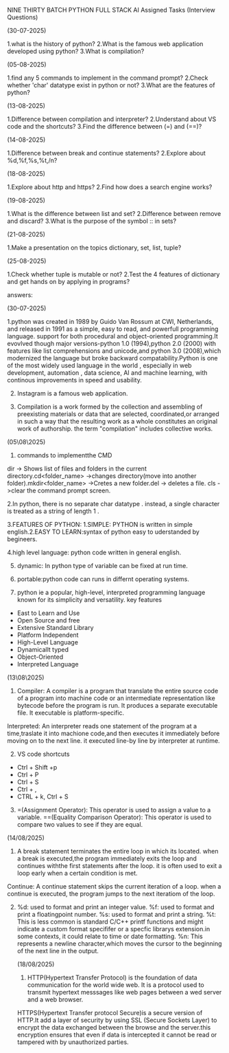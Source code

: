 NINE THIRTY BATCH PYTHON FULL STACK AI 
Assigned Tasks (Interview Questions)

(30-07-2025)

1.what is the history of python?
2.What is the famous web application developed using python?
3.What is compilation?

(05-08-2025)

1.find any 5 commands to implement in the command prompt?
2.Check whether 'char' datatype exist in python or not?
3.What are the features of python?

(13-08-2025)

1.Difference between compilation and interpreter?
2.Understand about VS code and the shortcuts?
3.Find the difference between (=) and (==)?

(14-08-2025)

1.Difference between break and continue statements?
2.Explore about %d,%f,%s,%t,/n?

(18-08-2025)

1.Explore about http and https? 
2.Find how does a search engine works?

(19-08-2025)

1.What is the difference between list and set?
2.Difference between remove and discard?
3.What is the purpose of the symbol :: in sets?

(21-08-2025)

1.Make a presentation on the topics dictionary, set, list, tuple?

(25-08-2025)

1.Check whether tuple is mutable or not?
2.Test the 4 features of dictionary and get hands on by applying in programs?

answers:

(30-07-2025)

1.python was created in 1989 by Guido Van Rossum at CWI, Netherlands, and released in 1991 as a simple, easy to read, and powerfull programming language. support for both procedural and object-oriented programming.It evovlved though major versions-python 1.0 (1994),python 2.0 (2000) with features like list comprehensions and unicode,and python 3.0 (2008),which modernized the language but broke backward compatability.Python is one of the most widely used language in the world , especially in web development, automation , data science, AI and machine learning, with continous improvements in speed and usability.

2. Instagram is a famous web application.

3. Compilation is a work formed by the collection and assembling of preexisting materials or data that are selected, coordinated,or arranged in such a way that the resulting work as a whole constitutes an original work of authorship. the term "compilation" includes collective works.


(05\08\2025)

1. commands to implementthe CMD

dir -> Shows list of files and folders in the current directory.cd<folder_name> ->changes directory(move into another folder).mkdir<folder_name> ->Cretes a new folder.del -> deletes a file. cls ->clear the command prompt screen.


2.In python, there is no separate char datatype . instead, a single character is treated as a string of length 1 .


3.FEATURES OF PYTHON: 1.SIMPLE: PYTHON is written in simple english.2.EASY TO LEARN:syntax of python easy to uderstanded by begineers.

 
4.high level language: python code written in general english.

  
5. dynamic: In python type of variable can be fixed at run time.
   
6. portable:python code can runs in differnt operating systems.


3. python ie a popular, high-level, interpreted programming language known for its simplicity and versatility.
key features
 * East to Learn and Use
 * Open Source and free
 * Extensive Standard Library
 * Platform Independent
 * High-Level Language
 * Dynamicallt typed
 * Object-Oriented
 * Interpreted Language

(13\08\2025)


 1. Compiler: A compiler is a program that  translate the entire source code of a program into machine code or an intermediate representation like bytecode before the program is run. It produces a separate executable file. It executable is platform-specific.
 
 Interpreted: An interpreter reads one statement of the program at a time,traslate it into machione code,and then executes it immediately before moving on to the next line. it executed line-by line by interpreter at runtime.


 2. VS code shortcuts
* Ctrl + Shift +p
* Ctrl + P
*  Ctrl + S
*  Ctrl + ,
*  CTRL + k, Ctrl + S


  3. =(Assignment Operator): This operator is used to assign a value to a variable.
     ==(Equality Comparison Operator): This operator is used to compare two values to see if they are equal.


(14/08/2025)

1. A break statement terminates the entire loop in which its located. when a break is executed,the program immediately exits the loop and continues withthe first statements after the loop. it is often used to exit a loop early when a certain condition is met.

Continue: A continue statement skips the current iteration of a loop. when a continue is executed, the program jumps to the next iteratiom of the loop.

2. %d: used to format and print an integer value.
   %f: used to format and print a floatingpoint number.
   %s: used to format and print a string.
   %t: This is less common is standard C/C++ printf functions and might indicate a custom format specififer or a specfic librarys extension.in some contexts, it could relate to time or date formatting.
   %n: This represents a newline character,which moves the cursor to the beginning of the next line in the output.


   (18/08/2025)

   1. HTTP(Hypertext Transfer Protocol) is the foundation of data communication for the world wide web. It is a protocol used to transmit hypertext messsages like web pages between a wed server and a web browser.


   HTTPS(Hypertext Transfer protocol Secure)is a secure version of HTTP.It add a layer of security by using SSL (Secure Sockets Layer) to encrypt the data exchanged between the browse and the server.this encryption ensures that even if data is intercepted it cannot be read or tampered with by unauthorized parties.
   
   
   






   





